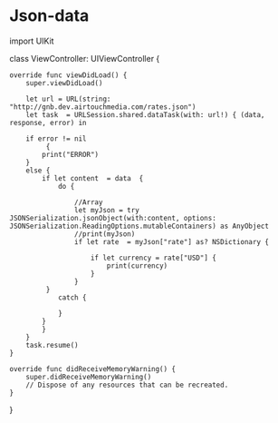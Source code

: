 # Json-data


import UIKit

class ViewController: UIViewController {

    override func viewDidLoad() {
        super.viewDidLoad()
        
        let url = URL(string: "http://gnb.dev.airtouchmedia.com/rates.json")
        let task  = URLSession.shared.dataTask(with: url!) { (data, response, error) in
        
        if error != nil
             {
            print("ERROR")
        }
        else {
            if let content  = data  {
                do {
                    
                    //Array
                    let myJson = try JSONSerialization.jsonObject(with:content, options: JSONSerialization.ReadingOptions.mutableContainers) as AnyObject
                    //print(myJson)
                    if let rate  = myJson["rate"] as? NSDictionary {
                     
                        if let currency = rate["USD"] {
                            print(currency)
                        }
                    }
             }
                catch {
                    
                }
            }
            }
        }
        task.resume()
    }

    override func didReceiveMemoryWarning() {
        super.didReceiveMemoryWarning()
        // Dispose of any resources that can be recreated.
    }


}


